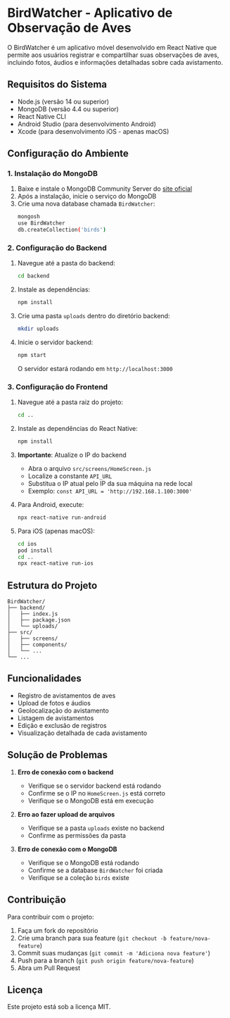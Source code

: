 # BirdWatcher - Aplicativo de Observação de Aves

O BirdWatcher é um aplicativo móvel desenvolvido em React Native que permite aos usuários registrar e compartilhar suas observações de aves, incluindo fotos, áudios e informações detalhadas sobre cada avistamento.

## Requisitos do Sistema

- Node.js (versão 14 ou superior)
- MongoDB (versão 4.4 ou superior)
- React Native CLI
- Android Studio (para desenvolvimento Android)
- Xcode (para desenvolvimento iOS - apenas macOS)

## Configuração do Ambiente

### 1. Instalação do MongoDB

1. Baixe e instale o MongoDB Community Server do [site oficial](https://www.mongodb.com/try/download/community)
2. Após a instalação, inicie o serviço do MongoDB
3. Crie uma nova database chamada `BirdWatcher`:
   ```bash
   mongosh
   use BirdWatcher
   db.createCollection('birds')
   ```

### 2. Configuração do Backend

1. Navegue até a pasta do backend:
   ```bash
   cd backend
   ```

2. Instale as dependências:
   ```bash
   npm install
   ```

3. Crie uma pasta `uploads` dentro do diretório backend:
   ```bash
   mkdir uploads
   ```

4. Inicie o servidor backend:
   ```bash
   npm start
   ```
   O servidor estará rodando em `http://localhost:3000`

### 3. Configuração do Frontend

1. Navegue até a pasta raiz do projeto:
   ```bash
   cd ..
   ```

2. Instale as dependências do React Native:
   ```bash
   npm install
   ```

3. **Importante**: Atualize o IP do backend
   - Abra o arquivo `src/screens/HomeScreen.js`
   - Localize a constante `API_URL`
   - Substitua o IP atual pelo IP da sua máquina na rede local
   - Exemplo: `const API_URL = 'http://192.168.1.100:3000'`

4. Para Android, execute:
   ```bash
   npx react-native run-android
   ```

5. Para iOS (apenas macOS):
   ```bash
   cd ios
   pod install
   cd ..
   npx react-native run-ios
   ```

## Estrutura do Projeto

```
BirdWatcher/
├── backend/
│   ├── index.js
│   ├── package.json
│   └── uploads/
├── src/
│   ├── screens/
│   ├── components/
│   └── ...
└── ...
```

## Funcionalidades

- Registro de avistamentos de aves
- Upload de fotos e áudios
- Geolocalização do avistamento
- Listagem de avistamentos
- Edição e exclusão de registros
- Visualização detalhada de cada avistamento

## Solução de Problemas

1. **Erro de conexão com o backend**
   - Verifique se o servidor backend está rodando
   - Confirme se o IP no `HomeScreen.js` está correto
   - Verifique se o MongoDB está em execução

2. **Erro ao fazer upload de arquivos**
   - Verifique se a pasta `uploads` existe no backend
   - Confirme as permissões da pasta

3. **Erro de conexão com o MongoDB**
   - Verifique se o MongoDB está rodando
   - Confirme se a database `BirdWatcher` foi criada
   - Verifique se a coleção `birds` existe

## Contribuição

Para contribuir com o projeto:

1. Faça um fork do repositório
2. Crie uma branch para sua feature (`git checkout -b feature/nova-feature`)
3. Commit suas mudanças (`git commit -m 'Adiciona nova feature'`)
4. Push para a branch (`git push origin feature/nova-feature`)
5. Abra um Pull Request

## Licença

Este projeto está sob a licença MIT. 